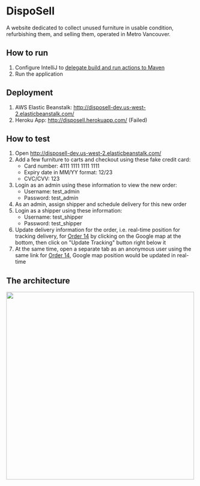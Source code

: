 # DispoSell
A website dedicated to collect unused furniture in usable condition, refurbishing them, and selling them, operated in Metro Vancouver.
## How to run
1. Configure IntelliJ to [delegate build and run actions to Maven](https://www.jetbrains.com/help/idea/delegate-build-and-run-actions-to-maven.html#delegate_to_maven)
2. Run the application
## Deployment
1. AWS Elastic Beanstalk: http://disposell-dev.us-west-2.elasticbeanstalk.com/
2. Heroku App: http://disposell.herokuapp.com/ (Failed)
## How to test
1. Open http://disposell-dev.us-west-2.elasticbeanstalk.com/
2. Add a few furniture to carts and checkout using these fake credit card:
	* Card number: 4111 1111 1111 1111
	* Expiry date in MM/YY format: 12/23
	* CVC/CVV: 123
3. Login as an admin using these information to view the new order:
	* Username: test_admin
	* Password: test_admin
4. As an admin, assign shipper and schedule delivery for this new order
5. Login as a shipper using these information:
	* Username: test_shipper
	* Password: test_shipper
6. Update delivery information for the order, i.e. real-time position for tracking delivery, for [Order 14](http://disposell.herokuapp.com/orderDetails/14) by clicking on the Google map at the bottom, then click on "Update Tracking" button right below it
7. At the same time, open a separate tab as an anonymous user using the same link for [Order 14](http://disposell.herokuapp.com/orderDetails/14), Google map position would be updated in real-time
## The architecture
<img src="https://user-images.githubusercontent.com/2909287/225399842-68db765f-f2ae-4ec4-8274-4812cc6c302d.png" height="500">
